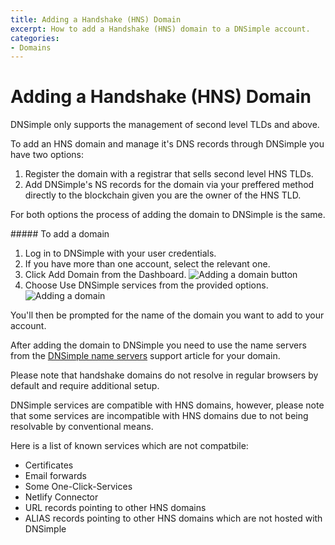 ```yaml
---
title: Adding a Handshake (HNS) Domain
excerpt: How to add a Handshake (HNS) domain to a DNSimple account.
categories:
- Domains
---
```


# Adding a Handshake (HNS) Domain

<note>
DNSimple only supports the management of second level TLDs and above.
</note>

To add an HNS domain and manage it's DNS records through DNSimple you have two options:

1. Register the domain with a registrar that sells second level HNS TLDs.
2. Add DNSimple's NS records for the domain via your preffered method directly to the blockchain given you are the owner of the HNS TLD.

For both options the process of adding the domain to DNSimple is the same.

<div class="section-steps" markdown="1">
##### To add a domain

1.  Log in to DNSimple with your user credentials.
1.  If you have more than one account, select the relevant one.
1.  Click <label>Add Domain</label> from the Dashboard.
  ![Adding a domain button](/files/add-a-domain.png)
1.  Choose <label>Use DNSimple services</label> from the provided options.
  ![Adding a domain](/files/adding-a-domain.png)

You'll then be prompted for the name of the domain you want to add to your account.

After adding the domain to DNSimple you need to use the name servers from the [DNSimple name servers](/articles/dnsimple-nameservers) support article for your domain.
</div>

<note>
Please note that handshake domains do not resolve in regular browsers by default and require additional setup.

DNSimple services are compatible with HNS domains, however, please note that some services are incompatible with HNS domains due to not being resolvable by conventional means.

Here is a list of known services which are not compatbile:

* Certificates
* Email forwards
* Some One-Click-Services
* Netlify Connector
* URL records pointing to other HNS domains
* ALIAS records pointing to other HNS domains which are not hosted with DNSimple
</note>
